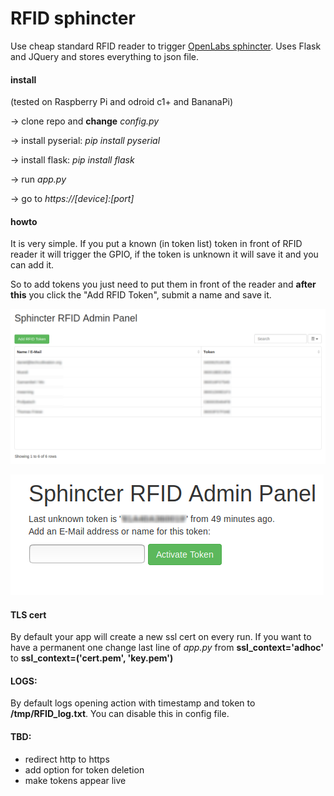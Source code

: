 # RFID sphincter

Use cheap standard RFID reader to trigger [OpenLabs sphincter](https://github.com/openlab-aux/sphincter).
Uses Flask and JQuery and stores everything to json file.


#### install

(tested on Raspberry Pi and odroid c1+ and BananaPi)

-> clone repo and __change__ *config.py*

-> install pyserial: *pip install pyserial*

-> install flask: *pip install flask*

-> run *app.py*

-> go to *https://[device]:[port]*

#### howto

It is very simple. If you put a known (in token list) token in front of RFID reader it will trigger the GPIO, if the token is unknown it will save it and you can add it.

So to add tokens you just need to put them in front of the reader and __after this__ you click the "Add RFID Token", submit a name and save it.

![webinterface](https://raw.githubusercontent.com/flypps/rfid-sphincter/master/static/sphincter.png)

![add token](https://raw.githubusercontent.com/flypps/rfid-sphincter/master/static/sphincter-add-token.png)

#### TLS cert
By default your app will create a new ssl cert on every run. If you want to have a permanent one change last line of _app.py_ from __ssl_context='adhoc'__ to __ssl_context=('cert.pem', 'key.pem')__

#### LOGS:
By default logs opening action with timestamp and token to __/tmp/RFID_log.txt__. You can disable this in config file.

#### TBD:
* redirect http to https
* add option for token deletion
* make tokens appear live
